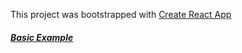 This project was bootstrapped with [Create React App](https://github.com/facebookincubator/create-react-app)

##### [Basic Example](https://github.com/dschoon/react-waves/blob/master/example/src/App.js)
